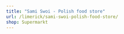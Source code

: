 ```yaml
---
title: "Sami Swoi - Polish food store"
url: /limerick/sami-swoi-polish-food-store/
shop: Supermarkt
---
```

